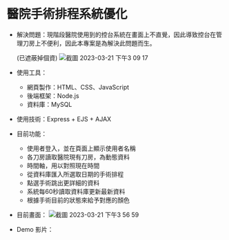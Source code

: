 # 醫院手術排程系統優化 
* 解決問題：現階段醫院使用到的控台系統在畫面上不直覺，因此導致控台在管理刀房上不便利，因此本專案是為解決此問題而生。
 
   (已遮蔽掉個資)
   ![截圖 2023-03-21 下午3 09 17](https://user-images.githubusercontent.com/75659334/226545969-68353e72-4c66-4102-90eb-75ae82375cef.png)
 

* 使用工具：
  * 網頁製作：HTML、CSS、JavaScript
  * 後端框架：Node.js
  * 資料庫：MySQL
  
* 使用技術：Express + EJS + AJAX

* 目前功能：
  * 使用者登入，並在頁面上顯示使用者名稱
  * 各刀房讀取醫院現有刀房，為動態資料
  * 時間軸，用以對照現在時間
  * 從資料庫匯入所選取日期的手術排程
  * 點選手術跳出更詳細的資料
  * 系統每60秒讀取資料庫更新最新資料
  * 根據手術目前的狀態來給予對應的顏色
  
* 目前畫面：
![截圖 2023-03-21 下午3 56 59](https://user-images.githubusercontent.com/75659334/226546723-f8a7fb11-1d78-448b-b9b4-67fb43f62e16.png)

  
* Demo 影片：

  
  
